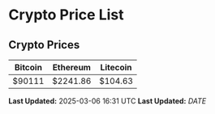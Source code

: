 # Crypto Price List

## Crypto Prices
| Bitcoin | Ethereum | Litecoin |
| ------- | -------- | -------- |
| $90111 | $2241.86 | $104.63 |
**Last Updated:** 2025-03-06 16:31 UTC
**Last Updated:** $DATE$
